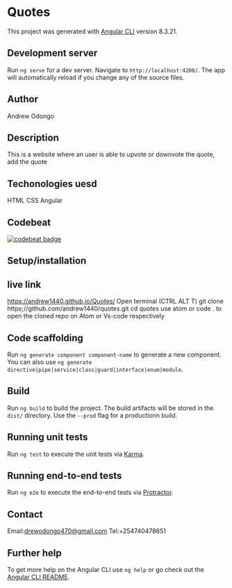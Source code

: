 # Quotes

This project was generated with [Angular CLI](https://github.com/angular/angular-cli) version 8.3.21.

## Development server

Run `ng serve` for a dev server. Navigate to `http://localhost:4200/`. The app will automatically reload if you change any of the source files.

## Author
Andrew Odongo

 
## Description
This is a website where an user is able to upvote or downvote the quote, add the quote
## Techonologies uesd
HTML
CSS
Angular

## Codebeat

[![codebeat badge](https://codebeat.co/badges/623abb4a-a8b6-4f4f-b460-a12e773c0555)](https://codebeat.co/projects/github-com-andrew1440-quotes-master)
## Setup/installation

## live link
https://andrew1440.github.io/Quotes/
Open terminal (CTRL ALT T)
git clone https;//github.com/andrew1440/quotes.git
cd quotes
use atom or code . to open the cloned repo on Atom or Vs-code respectively

## Code scaffolding

Run `ng generate component component-name` to generate a new component. You can also use `ng generate directive|pipe|service|class|guard|interface|enum|module`.

## Build

Run `ng build` to build the project. The build artifacts will be stored in the `dist/` directory. Use the `--prod` flag for a productionn build.

## Running unit tests

Run `ng test` to execute the unit tests via [Karma](https://karma-runner.github.io).

## Running end-to-end tests

Run `ng e2e` to execute the end-to-end tests via [Protractor](http://www.protractortest.org/).

## Contact

Email:drewodongo470@gmail.com
Tel:+254740478651
## Further help

To get more help on the Angular CLI use `ng help` or go check out the [Angular CLI README](https://github.com/angular/angular-cli/blob/master/README.md).

